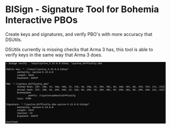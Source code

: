 # BISign - Signature Tool for Bohemia Interactive PBOs

Create keys and signatures, and verify PBO's with more accuracy that DSUtils.

DSUtils currently is missing checks that Arma 3 has, this tool is able to verify keys in the same way that Arma 3 does.

![screenshot](docs/bisign.png)
